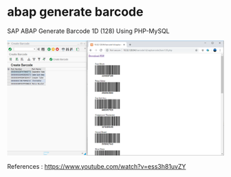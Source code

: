 # abap generate barcode
 SAP ABAP Generate Barcode 1D (128) Using PHP-MySQL
 
![alt text](https://github.com/jenizar/abap-generate-barcode/blob/master/Screenshot.PNG)

References :
https://www.youtube.com/watch?v=ess3h81uvZY
